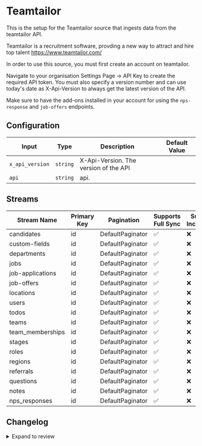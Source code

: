# Teamtailor
This is the setup for the Teamtailor source that ingests data from the teamtailor API.

Teamtailor is a recruitment software, provding a new way to attract and hire top talent https://www.teamtailor.com/

In order to use this source, you must first create an account on teamtailor.

Navigate to your organisation Settings Page -> API Key to create the required API token. You must also specify a version number and can use today's date as X-Api-Version to always get the latest version of the API.

Make sure to have the add-ons installed in your account for using the `nps-response` and `job-offers` endpoints.

## Configuration

| Input | Type | Description | Default Value |
|-------|------|-------------|---------------|
| `x_api_version` | `string` | X-Api-Version. The version of the API |  |
| `api` | `string` | api.  |  |

## Streams
| Stream Name | Primary Key | Pagination | Supports Full Sync | Supports Incremental |
|-------------|-------------|------------|---------------------|----------------------|
| candidates | id | DefaultPaginator | ✅ |  ❌  |
| custom-fields | id | DefaultPaginator | ✅ |  ❌  |
| departments | id | DefaultPaginator | ✅ |  ❌  |
| jobs | id | DefaultPaginator | ✅ |  ❌  |
| job-applications | id | DefaultPaginator | ✅ |  ❌  |
| job-offers | id | DefaultPaginator | ✅ |  ❌  |
| locations | id | DefaultPaginator | ✅ |  ❌  |
| users | id | DefaultPaginator | ✅ |  ❌  |
| todos | id | DefaultPaginator | ✅ |  ❌  |
| teams | id | DefaultPaginator | ✅ |  ❌  |
| team_memberships | id | DefaultPaginator | ✅ |  ❌  |
| stages | id | DefaultPaginator | ✅ |  ❌  |
| roles | id | DefaultPaginator | ✅ |  ❌  |
| regions | id | DefaultPaginator | ✅ |  ❌  |
| referrals | id | DefaultPaginator | ✅ |  ❌  |
| questions | id | DefaultPaginator | ✅ |  ❌  |
| notes | id | DefaultPaginator | ✅ |  ❌  |
| nps_responses | id | DefaultPaginator | ✅ |  ❌  |

## Changelog

<details>
  <summary>Expand to review</summary>

| Version          | Date              | Pull Request | Subject        |
|------------------|-------------------|--------------|----------------|
| 0.0.11 | 2025-01-25 | [52415](https://github.com/airbytehq/airbyte/pull/52415) | Update dependencies |
| 0.0.10 | 2025-01-18 | [52023](https://github.com/airbytehq/airbyte/pull/52023) | Update dependencies |
| 0.0.9 | 2025-01-11 | [51408](https://github.com/airbytehq/airbyte/pull/51408) | Update dependencies |
| 0.0.8 | 2024-12-28 | [50821](https://github.com/airbytehq/airbyte/pull/50821) | Update dependencies |
| 0.0.7 | 2024-12-21 | [50346](https://github.com/airbytehq/airbyte/pull/50346) | Update dependencies |
| 0.0.6 | 2024-12-14 | [49742](https://github.com/airbytehq/airbyte/pull/49742) | Update dependencies |
| 0.0.5 | 2024-12-12 | [49439](https://github.com/airbytehq/airbyte/pull/49439) | Update dependencies |
| 0.0.4 | 2024-12-11 | [49122](https://github.com/airbytehq/airbyte/pull/49122) | Starting with this version, the Docker image is now rootless. Please note that this and future versions will not be compatible with Airbyte versions earlier than 0.64 |
| 0.0.3 | 2024-11-04 | [47909](https://github.com/airbytehq/airbyte/pull/47909) | Update dependencies |
| 0.0.2 | 2024-10-28 | [47540](https://github.com/airbytehq/airbyte/pull/47540) | Update dependencies |
| 0.0.1 | 2024-10-14 | | Initial release by [@aazam-gh](https://github.com/aazam-gh) via Connector Builder |

</details>
